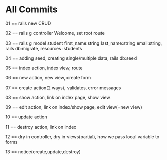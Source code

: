 # All Commits

01 == rails new CRUD

02 == rails g controller Welcome,
      set root route

03 == rails g model student first_name:string last_name:string email:string,
      rails db:migrate,
      resources :students

04 == adding seed,
      creating single/multiple data,
      rails db:seed

05 == index action,
      index view,
      route

06 == new action,
      new view,
      create form

07 == create action(2 ways),
     validates,
     error messages 

08 == show action,
      link on index page,
      show view

09 == edit action,
      link on index/show page,
      edit view(=new view)

10 == update action

11 == destroy action,
      link on index

12 == dry in controller,
      dry in views(partial),
      how we pass local variable to forms 

13 == notice(create,update,destroy)